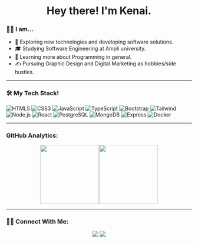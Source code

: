  <div align="center">
 <h1>Hey there! I'm Kenai.</h1>
 </div>

### 👨‍💻 I am... 

- 🤔 Exploring new technologies and developing software solutions.
- 🎓 Studying Software Engineering at Ampli university.
- 🌱 Learning more about Programming in general.
- ✍️ Pursuing Graphic Design and Digital Marketing as hobbies/side hustles.
<hr />

### 🛠 My Tech Stack!

  ![HTML5](https://img.shields.io/badge/HTML5-E34F26?style=for-the-badge&logo=html5&logoColor=white)
  ![CSS3](https://img.shields.io/badge/CSS3-1572B6?style=for-the-badge&logo=css3&logoColor=white)
  ![JavaScript](https://img.shields.io/badge/JavaScript-F7DF1E?style=for-the-badge&logo=javascript&logoColor=black)
  ![TypeScript](https://img.shields.io/badge/TypeScript-007ACC?style=for-the-badge&logo=typescript&logoColor=white)
  ![Bootstrap](https://img.shields.io/badge/Bootstrap-563D7C?style=for-the-badge&logo=bootstrap&logoColor=white)
  ![Tailwind](https://img.shields.io/badge/Tailwind-38B2AC?style=for-the-badge&logo=tailwind-css&logoColor=white)
  ![Node.js](https://img.shields.io/badge/Node.js-43853D?style=for-the-badge&logo=node.js&logoColor=white)
  ![React](https://img.shields.io/badge/React-20232A?style=for-the-badge&logo=react&logoColor=61DAFB)
  ![PostgreSQL](https://img.shields.io/badge/PostgreSQL-316192?style=for-the-badge&logo=postgresql&logoColor=white)
  ![MongoDB](https://img.shields.io/badge/MongoDB-4EA94B?style=for-the-badge&logo=mongodb&logoColor=white)
  ![Express](https://img.shields.io/badge/Express.js-404D59?style=for-the-badge)
  ![Docker](https://img.shields.io/badge/Docker-2496ED?style=for-the-badge&logo=docker&logoColor=white)
<br/>
<hr />

### GitHub Analytics:

<div align="center">
  <a href="https://github.com/kenaicarvalho">
   <img height="160em" src="https://github-readme-stats-eight-theta.vercel.app/api?username=kenaicarvalho&show_icons=true&theme=algolia&include_all_commits=true&count_private=true"/><img height="160em" src="https://github-readme-stats-eight-theta.vercel.app/api/top-langs/?username=kenaicarvalho&layout=compact&langs_count=8&theme=algolia"/>
 </a>
</div>

<hr>

### 🤝🏻 Connect With Me: 

<div align="center">
 <a href="https://www.linkedin.com/in/kenai-carvalho-ab7431248/"><img src="https://img.shields.io/badge/-%20Kenai%20Carvalho-0077B5?style=flat&logo=Linkedin&logoColor=white"/></a>
 <a href="mailto:kenaicrv@gmail.com"><img src="https://img.shields.io/badge/kenaicrv@gmail.com-D14836?style=flat&logo=Gmail&logoColor=white"/></a>
</div>
